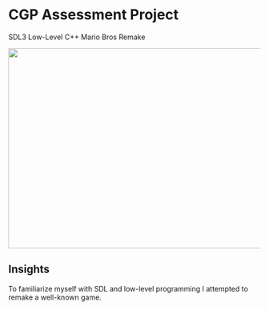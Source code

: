 # CGP Assessment Project
SDL3 Low-Level C++ Mario Bros Remake

[<p align="center"><img src="https://img.youtube.com/vi/CWi6HdwoW4k/hqdefault.jpg" width="600" height="400"/></p>](https://www.youtube.com/embed/CWi6HdwoW4k)

## Insights

To familiarize myself with SDL and low-level programming I attempted to remake a well-known game.
